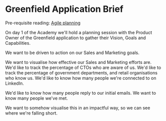# Greenfield Application Brief

Pre-requisite reading: [Agile planning](https://www.madetech.com/blog/agile-planning)

On day 1 of the Academy we'll hold a planning session with the Product Owner of the Greenfield application to gather their Vision, Goals and Capabilities.

We want to be driven to action on our Sales and Marketing goals.

We want to visualise how effective our Sales and Marketing efforts are. We'd like to track the percentage of CTOs who are aware of us. We'd like to track the percentage of government departments, and retail organisations who know us. We'd like to know how many people we're connected to on LinkedIn. 

We'd like to know how many people reply to our initial emails. We want to know many people we've met.

We want to somehow visualise this in an impactful way, so we can see where we're falling short.
